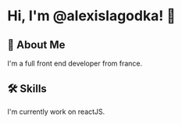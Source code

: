 
# Hi, I'm @alexislagodka! 👋





## 🚀 About Me
I'm a full front end developer from france.


## 🛠 Skills
I'm currently work on reactJS.
